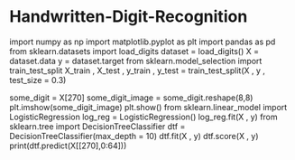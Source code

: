 # Handwritten-Digit-Recognition
import numpy as np
import matplotlib.pyplot as plt
import pandas as pd
from sklearn.datasets import load_digits
dataset = load_digits()
X = dataset.data
y = dataset.target
from sklearn.model_selection import train_test_split
X_train , X_test , y_train , y_test = train_test_split(X , y , test_size = 0.3)

some_digit = X[270]
some_digit_image = some_digit.reshape(8,8)
plt.imshow(some_digit_image)
plt.show()
from sklearn.linear_model import LogisticRegression
log_reg = LogisticRegression()
log_reg.fit(X , y)
from sklearn.tree import DecisionTreeClassifier
dtf = DecisionTreeClassifier(max_depth = 10)
dtf.fit(X , y)
dtf.score(X , y)
print(dtf.predict(X[[270],0:64]))

